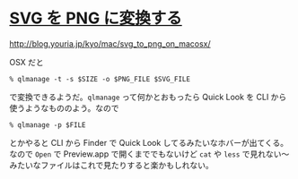 # [SVG を PNG に変換する](/2015/02/07/svg-convert-to-png.html)

http://blog.youria.jp/kyo/mac/svg_to_png_on_macosx/

OSX だと

```
% qlmanage -t -s $SIZE -o $PNG_FILE $SVG_FILE
```

で変換できるようだ。`qlmanage` って何かとおもったら Quick Look を CLI から使うようなもののよう。なので

```
% qlmanage -p $FILE
```

とかやると CLI から Finder で Quick Look してるみたいなホバーが出てくる。なので `Open` で Preview.app で開くまででもないけど `cat` や `less` で見れない〜みたいなファイルはこれで見たりすると楽かもしれない。

